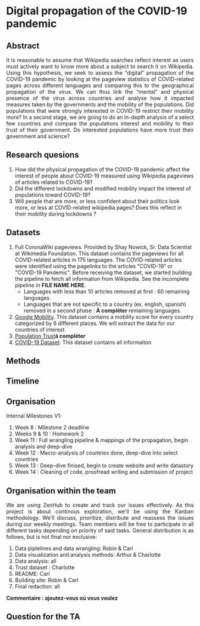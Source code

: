 # Digital propagation of the COVID-19 pandemic

## Abstract 
<p align="justify">
It is reasonable to assume that Wikipedia searches reflect interest as users must actively want to know more about a subject to search it on Wikipedia. Using this hypothesis, we seek to assess the “digital” propagation of the COVID-19 pandemic by looking at the pageview statistics of COVID-related pages across different languages and comparing this to the geographical propagation of the virus. We can thus link the “mental” and physical presence of the virus across countries and analyse how it impacted measures taken by the governments and the mobility of the populations.  Did populations that were strongly interested in COVID-19 restrict their mobility more? In a second stage, we are going to do an in-depth analysis of a select few countries and compare the populations interest and mobility to their trust of their government. Do interested populations have more trust their government and science? 
</p>

## Research quesions

1. How did the physical propagation of the COVID-19 pandemic affect the interest of people about COVID-19 measured using Wikipedia pageviews of articles related to COVID-19?
2. Did the different lockdowns and modified mobility impact the interest of populations toward COVID-19? 
3. Will people that are more, or less confident about their politics look more, or less at COVID-related wikipedia pages? Does this reflect in their mobility during lockdowns ?

## Datasets
1. Full CoronaWiki pageviews. Provided by Shay Nowick, Sr. Data Scientist at Wikimedia Foundation. This dataset contains the pageviews for all COVID-related articles in 175 languages. The COVID-related articles were identified using the pagelinks to the articles "COVID-19" or "COVID-19 Pandemic". Before receiving the dataset, we started building the pipeline to fetch all information from Wikipedia. See the incomplete pipeline in **FILE NAME HERE**. 
    - Languages with less than 10 articles removed at first : 60 remaining languages.
    - Languages that are not specific to a country (ex. english, spanish) removed in a second phase : **À compléter** remaining languages.
2. [Google Mobility](https://www.google.com/covid19/mobility/). This dataset contains a mobility score for every country categorized by 6 different places. We will extract the data for our countries of interest
3. [Population Trust](https://ourworldindata.org/trust)**à compléter**
4. [COVID-19 Dataset](https://ourworldindata.org/explorers/coronavirus-data-explorer). This dataset contains all informaiton
## Methods
## Timeline
## Organisation
Internal Milestones V1:
1. Week 8 : Milestone 2 deadline
2. Weeks 9 & 10 : Homework 2
3. Week 11 : Full wrangling pipeline & mappings of the propagation, begin analysis and deep-dive
4. Week 12 : Macro-analysis of countries done, deep-dive into select countries
5. Week 13 : Deep-dive finised, begin to create website and write datastory
6. Week 14 : Cleaning of code, proofread writing and submission of project

## Organisation within the team
<p align="justify">
We are using ZenHub to create and track our issues effectively. As this project is about continous exploration, we'll be using the Kanban methodology. We'll discuss, prioritize, distribute and reassess the issues during our weekly meetings.
Team members will be free to participate in all different tasks depending on priority of said tasks. General distribution is as follows, but is not final nor exclusive:
<ol>
  <li>Data piplelines and data wrangling: Robin & Carl</li>
  <li>Data visualization and analysis methods: Arthur & Charlotte</li>
  <li>Data analysis: all</li>
  <li>Trust dataset : Charlotte</li>
  <li>README: Carl</li>
  <li>Building site: Robin & Carl</li>
  <li>Final redaction: all</li>
</ol>
<strong>Commentaire : ajoutez-vous où vous voulez</strong>
</p>

## Question for the TA
